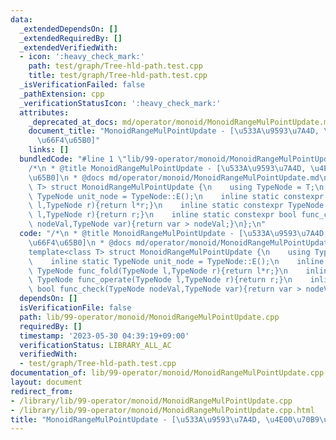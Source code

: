 ```yaml
---
data:
  _extendedDependsOn: []
  _extendedRequiredBy: []
  _extendedVerifiedWith:
  - icon: ':heavy_check_mark:'
    path: test/graph/Tree-hld-path.test.cpp
    title: test/graph/Tree-hld-path.test.cpp
  _isVerificationFailed: false
  _pathExtension: cpp
  _verificationStatusIcon: ':heavy_check_mark:'
  attributes:
    _deprecated_at_docs: md/operator/monoid/MonoidRangeMulPointUpdate.md
    document_title: "MonoidRangeMulPointUpdate - [\u533A\u9593\u7A4D, \u4E00\u70B9\
      \u66F4\u65B0]"
    links: []
  bundledCode: "#line 1 \"lib/99-operator/monoid/MonoidRangeMulPointUpdate.cpp\"\n\
    /*\n * @title MonoidRangeMulPointUpdate - [\u533A\u9593\u7A4D, \u4E00\u70B9\u66F4\
    \u65B0]\n * @docs md/operator/monoid/MonoidRangeMulPointUpdate.md\n */\ntemplate<class\
    \ T> struct MonoidRangeMulPointUpdate {\n    using TypeNode = T;\n    inline static\
    \ TypeNode unit_node = TypeNode::E();\n    inline static constexpr TypeNode func_fold(TypeNode\
    \ l,TypeNode r){return l*r;}\n    inline static constexpr TypeNode func_operate(TypeNode\
    \ l,TypeNode r){return r;}\n    inline static constexpr bool func_check(TypeNode\
    \ nodeVal,TypeNode var){return var > nodeVal;}\n};\n"
  code: "/*\n * @title MonoidRangeMulPointUpdate - [\u533A\u9593\u7A4D, \u4E00\u70B9\
    \u66F4\u65B0]\n * @docs md/operator/monoid/MonoidRangeMulPointUpdate.md\n */\n\
    template<class T> struct MonoidRangeMulPointUpdate {\n    using TypeNode = T;\n\
    \    inline static TypeNode unit_node = TypeNode::E();\n    inline static constexpr\
    \ TypeNode func_fold(TypeNode l,TypeNode r){return l*r;}\n    inline static constexpr\
    \ TypeNode func_operate(TypeNode l,TypeNode r){return r;}\n    inline static constexpr\
    \ bool func_check(TypeNode nodeVal,TypeNode var){return var > nodeVal;}\n};"
  dependsOn: []
  isVerificationFile: false
  path: lib/99-operator/monoid/MonoidRangeMulPointUpdate.cpp
  requiredBy: []
  timestamp: '2023-05-30 04:39:19+09:00'
  verificationStatus: LIBRARY_ALL_AC
  verifiedWith:
  - test/graph/Tree-hld-path.test.cpp
documentation_of: lib/99-operator/monoid/MonoidRangeMulPointUpdate.cpp
layout: document
redirect_from:
- /library/lib/99-operator/monoid/MonoidRangeMulPointUpdate.cpp
- /library/lib/99-operator/monoid/MonoidRangeMulPointUpdate.cpp.html
title: "MonoidRangeMulPointUpdate - [\u533A\u9593\u7A4D, \u4E00\u70B9\u66F4\u65B0]"
---
```

